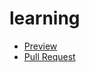 # learning
- [Preview](https://OlexandrBelyaev.github.io/learning/)
- [Pull Request](https://github.com/OlexandrBelyaev/learning/pull/1/files)